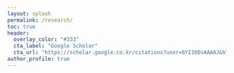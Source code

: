 ```yaml
---
layout: splash
permalink: /research/
toc: true
header:
  overlay_color: "#333"
  cta_label: "Google Scholar"
  cta_url: "https://scholar.google.co.kr/citations?user=6YI10DsAAAAJ&hl=ko&citsig=AMstHGTSawJmZHtOz56F0IvSSQ5_q43pNg"
author_profile: true
---
```


